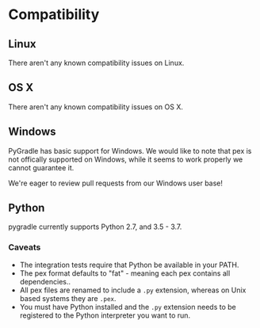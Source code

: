 # Compatibility

## Linux

There aren't any known compatibility issues on Linux.

## OS X

There aren't any known compatibility issues on OS X.

## Windows

PyGradle has basic support for Windows. We would like to note that pex is not
offically supported on Windows, while it seems to work properly we cannot
guarantee it.

We're eager to review pull requests from our Windows user base!

## Python

pygradle currently supports Python 2.7, and 3.5 - 3.7.

### Caveats

- The integration tests require that Python be available in your PATH.
- The pex format defaults to "fat" - meaning each pex contains all dependencies..
- All pex files are renamed to include a `.py` extension, whereas on Unix based systems they are `.pex`.
- You must have Python installed and the `.py` extension needs to be registered to the Python interpreter you want to run.
